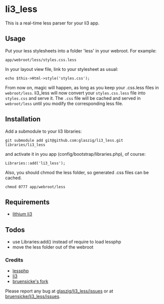 # li3_less

This is a real-time less parser for your li3 app.

## Usage

Put your less stylesheets into a folder 'less' in your webroot. For example:  

	app/webroot/less/styles.css.less

In your layout view file, link to your stylesheet as usual:  

	echo $this->Html->style('styles.css');

From now on, magic will happen, as long as you keep your .css.less files in `webroot/less`.
li3_less will now convert your `styles.css.less` file into `styles.css` and serve it.
The `.css` file will be cached and served in `webroot/less` until you modify the corresponding less file.

## Installation

Add a submodule to your li3 libraries:

	git submodule add git@github.com:glaszig/li3_less.git libraries/li3_less

and activate it in you app (config/bootstrap/libraries.php), of course:

	Libraries::add('li3_less');

Also, you should chmod the less folder, so generated .css files can be cached.

	chmod 0777 app/webroot/less

## Requirements

- [lithium li3](https://github.com/UnionOfRAD/lithium)

## Todos

- use Libraries:add() instead of require to load lessphp
- move the less folder out of the webroot

### Credits

- [lessphp](http://leafo.net/lessphp/)
- [li3](http://www.lithify.me)
- [bruensicke's fork](http://github.com/bruensicke/li3_less)

Please report any bug at [glaszig/li3_less/issues](https://github.com/glaszig/li3_less/issues) 
or at [bruensicke/li3_less/issues](https://github.com/bruensicke/li3_less).

